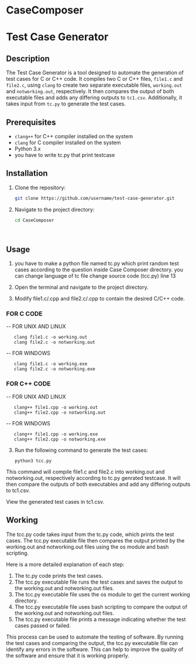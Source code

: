 # CaseComposer

# Test Case Generator

## Description

The Test Case Generator is a tool designed to automate the generation of test cases for C or C++ code. It compiles two C or C++ files, `file1.c` and `file2.c`, using `clang` to create two separate executable files, `working.out` and `notworking.out`, respectively. It then compares the output of both executable files and adds any differing outputs to `tc1.csv`. Additionally, it takes input from `tc.py` to generate the test cases.

## Prerequisites

- `clang++` for C++ compiler installed on the system
- `clang` for C compiler installed on the system
- Python 3.x
- you have to write tc.py that print testcase 

## Installation

1. Clone the repository:

   ```bash
   git clone https://github.com/username/test-case-generator.git
2. Navigate to the project directory:
   ```bash
   cd CaseComposer
 
 
## Usage
1. you have to make a python file named tc.py which print random test cases according to the question inside Case Composer directory. you can change language of tc file change source code (tcc.py) line 13

1. Open the terminal and navigate to the project directory.
2. Modify file1.c/.cpp and file2.c/.cpp to contain the desired C/C++ code.
### FOR C CODE

-- FOR UNIX AND LINUX

       clang file1.c -o working.out
       clang file2.c -o notworking.out
-- FOR WINDOWS

       clang file1.c -o working.exe
       clang file2.c -o notworking.exe
### FOR C++ CODE

-- FOR UNIX AND LINUX

       clang++ file1.cpp -o working.out
       clang++ file2.cpp -o notworking.out
-- FOR WINDOWS

       clang++ file1.cpp -o working.exe
       clang++ file2.cpp -o notworking.exe

 
 3. Run the following command to generate the test cases:

        python3 tcc.py

This command will compile file1.c and file2.c into working.out and notworking.out, respectively according to tc.py genrated testcase. It will then compare the outputs of both executables and add any differing outputs to tc1.csv.

View the generated test cases in tc1.csv.
## Working
The tcc.py code takes input from the tc.py code, which prints the test cases. The tcc.py executable file then compares the output printed by the working.out and notworking.out files using the os module and bash scripting.

Here is a more detailed explanation of each step:
1. The tc.py code prints the test cases.
2. The tcc.py executable file runs the test cases and saves the output to the working.out and notworking.out files.
3. The tcc.py executable file uses the os module to get the current working directory.
4. The tcc.py executable file uses bash scripting to compare the output of the working.out and notworking.out files.
5. The tcc.py executable file prints a message indicating whether the test cases passed or failed.

This process can be used to automate the testing of software. By running the test cases and comparing the output, the tcc.py executable file can identify any errors in the software. This can help to improve the quality of the software and ensure that it is working properly.
